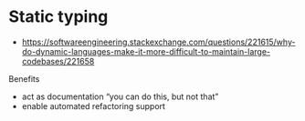 # Static typing

- https://softwareengineering.stackexchange.com/questions/221615/why-do-dynamic-languages-make-it-more-difficult-to-maintain-large-codebases/221658

Benefits
- act as documentation “you can do this, but not that”
-  enable automated refactoring support
